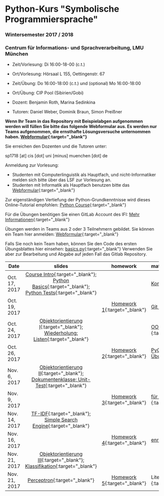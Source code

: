 # Python-Kurs "Symbolische Programmiersprache"
### Wintersemester 2017 / 2018
### Centrum für Informations- und Sprachverarbeitung, LMU München

 - Zeit/Vorlesung: Di 16:00-18-00 (c.t.)
 - Ort/Vorlesung: Hörsaal L 155, Oettingenstr. 67
 - Zeit/Übung: Do 16:00-18:00 (c.t.) und (optional) Mo 16:00-18:00
 - Ort/Übung: CIP Pool (Sibirien/Gobi)

 - Dozent: Benjamin Roth, Marina Sedinkina
 - Tutoren: Daniel Weber, Dominik Braun, Simon Preißner

**Wenn Ihr Team in das Repository mit Beispielabgen aufgenommen werden will füllen Sie bitte das folgende Webformular aus. Es werden nur Teams aufgenommen, die ernsthafte Lösungsversuche unternommen haben. [Webformular](https://goo.gl/forms/hU3jqbnK7QYRUtQk2){:target="_blank"}**

Sie erreichen den Dozenten und die Tutoren unter:

sp1718 [at] cis [dot] uni [minus] muenchen [dot] de

Anmeldung zur Vorlesung:
 - Studenten mit Computerlinguistik als Hauptfach, und nicht-Informatiker melden sich bitte über das LSF zur Vorlesung an.
 - Studenten mit Informatik als Hauptfach benutzen bitte das [Webformular](https://goo.gl/forms/PS0v04Enimjwmmfp1){:target="_blank"}

Zur eigenständigen Vertiefung der Python-Grundkenntnisse wird dieses Online-Tutorial empfohlen: [Python Course](https://www.python-course.eu/python3_course.php){:target="_blank"}

Für die Übungen benötigen Sie einen GitLab Account des IFI:  [Mehr Informationen](http://www.rz.ifi.lmu.de/Dienste/Gitlab.html){:target="_blank"}

Übungen werden in Teams aus 2 oder 3 Teilnehmern gebildet. Sie können ein Team hier anmelden: [Webformular](https://goo.gl/forms/12lapqzEvKTWsEB32){:target="_blank"}

Falls Sie noch kein Team haben, können Sie den Code des ersten Übungsblattes hier einsehen: [basics.py](basics.py){:target="_blank"}
Verwenden Sie aber zur Bearbeitung und Abgabe auf jeden Fall das Gitlab Repository.

| Date | slides | homework | materials |
|-----------------------------|:--------------------------------:|:------:|:-------------------------------------------------------------------|
| Oct. 17, 2017 | [Course Intro](01_intro.pdf){:target="_blank"}; [Python Basics](01_python_basics.pdf){:target="_blank"}; [Python Tests](01_unit_testing.pdf){:target="_blank"} |  | [Korrektur_python_basics](correction_01_python_basics.txt){:target="_blank"} |
| Oct. 19, 2017 |  | [Homework 1](hw01_basics.pdf){:target="_blank"} | [Git Introduction](git_intro_1.pdf){:target="_blank"} |
| Oct. 24, 2017 | [Objektorientierung I](objektorientierungI.pdf){:target="_blank"}; [Wiederholung: Listen](wiederholung-listen.pdf){:target="_blank"} |  | [OOP Skript (englisch, Zusatzmaterial)](oop_script.pdf){:target="_blank"} |
| Oct. 26, 2017 |  | [Homework 2](hw02_oop.pdf){:target="_blank"} | [PyCharm (optional, jedoch vorteilhaft zur Übungsbearbeitung)](pycharm.pdf){:target="_blank"} |
| Nov. 6, 2017 | [Objektorientierung II](03_objects_modules.pdf){:target="_blank"}; [Dokumentenklasse; Unit-Test](03_documents_unittest.pdf){:target="_blank"} |  |  |
| Nov. 9, 2017 |  | [Homework 3](hw03_documents.pdf){:target="_blank"} | [für Bewertung verwandte (hidden-)Tests ](hw03_hidden_and_normal_tests.zip){:target="_blank"} |
| Nov. 14, 2017 | [TF-IDF](03_tf_idf.pdf){:target="_blank"}; [Simple Search Engine](04_search_engine.pdf){:target="_blank"}  |  |  |
| Nov. 16, 2017 | | [Homework 4](hw04_text_search.pdf){:target="_blank"}  | [enron.tgz](http://www.cis.uni-muenchen.de/~beroth/cla/enron.tgz){:target="_blank"} |
| Nov. 21, 2017 | [Objektorientierung III](05_objects_inheritance.pdf){:target="_blank"}; [Klassifikation](05_maschinelles_lernen_intro.pdf){:target="_blank"}  |  |  |
| Nov. 21, 2017 | [Perceptron](perceptron_short.pdf){:target="_blank"} | [Homework 5](hw05_perceptron.pdf){:target="_blank"} |Literatur: Hal Daume [(pdf)](http://www.ciml.info/dl/v0_99/ciml-v0_99-ch04.pdf){:target="_blank"}|




